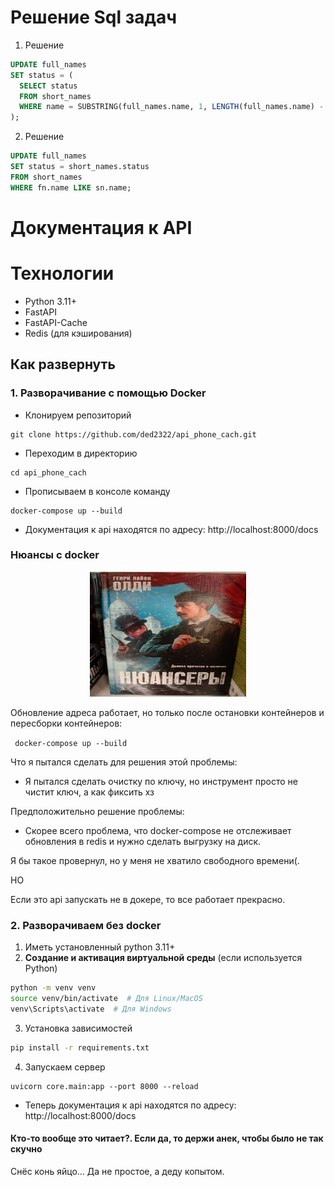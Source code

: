 # Решение Sql задач

1. Решение
```sql   
UPDATE full_names
SET status = (
  SELECT status   
  FROM short_names 
  WHERE name = SUBSTRING(full_names.name, 1, LENGTH(full_names.name) - 4) 
);
```

2. Решение
   
```sql
UPDATE full_names
SET status = short_names.status
FROM short_names
WHERE fn.name LIKE sn.name;
```


# **Документация к API**

# Технологии
- Python 3.11+
- FastAPI
- FastAPI-Cache
- Redis (для кэширования)

## Как развернуть
### 1. Разворачивание с помощью Docker

- Клонируем репозиторий
```
git clone https://github.com/ded2322/api_phone_cach.git
```
- Переходим в директорию
```
cd api_phone_cach
```
- Прописываем в консоле команду
```
docker-compose up --build
```
- Документация к api находятся по адресу: http://localhost:8000/docs
### Нюансы с docker
<p align="center">
   <img src="img.png" width="250" height="200">
</p>
Обновление адреса работает, 
но только после остановки контейнеров и пересборки контейнеров:

``` docker-compose up --build```

Что я пытался сделать для решения этой проблемы:
- Я пытался сделать очистку по ключу, но инструмент просто не чистит ключ, а как фиксить хз

Предположительно решение проблемы:
- Скорее всего проблема, что docker-compose не отслеживает обновления в redis и нужно сделать выгрузку на диск. 

Я бы такое провернул, но у меня не хватило свободного времени(.

НО

Если это api запускать не в докере, то все работает прекрасно.


### 2. Разворачиваем без docker
1. Иметь установленный python 3.11+
2. **Создание и активация виртуальной среды** (если используется Python)  
```bash
python -m venv venv
source venv/bin/activate  # Для Linux/MacOS
venv\Scripts\activate  # Для Windows
```  
3. Установка зависимостей  
```bash
pip install -r requirements.txt
```
4. Запускаем сервер
```
uvicorn core.main:app --port 8000 --reload
```
- Теперь документация к api находятся по адресу: http://localhost:8000/docs

#### Кто-то вообще это читает?. Если да, то держи анек, чтобы было не так скучно
Снёс конь яйцо… Да не простое, а деду копытом.